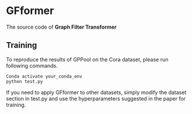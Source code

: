 # GFformer

The source code of **Graph Filter Transformer**


## Training
To reproduce the results of GPPool on the Cora dataset, please run following commands.
```
Conda activate your_conda_env
python test.py 
```
If you need to apply GFformer to other datasets, simply modify the dataset section in test.py and use the hyperparameters suggested in the paper for training.
